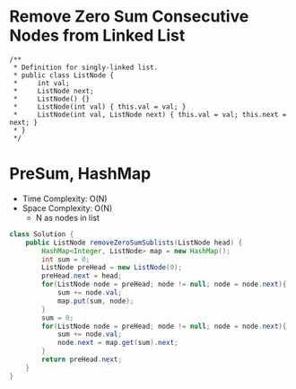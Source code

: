 # Remove Zero Sum Consecutive Nodes from Linked List

```
/**
 * Definition for singly-linked list.
 * public class ListNode {
 *     int val;
 *     ListNode next;
 *     ListNode() {}
 *     ListNode(int val) { this.val = val; }
 *     ListNode(int val, ListNode next) { this.val = val; this.next = next; }
 * }
 */
```

# PreSum, HashMap

- Time Complexity: O(N)
- Space Complexity: O(N)
  - N as nodes in list

```java
class Solution {
    public ListNode removeZeroSumSublists(ListNode head) {
        HashMap<Integer, ListNode> map = new HashMap();
        int sum = 0;
        ListNode preHead = new ListNode(0);
        preHead.next = head;
        for(ListNode node = preHead; node != null; node = node.next){
            sum += node.val;
            map.put(sum, node);
        }
        sum = 0;
        for(ListNode node = preHead; node != null; node = node.next){
            sum += node.val;
            node.next = map.get(sum).next;
        }
        return preHead.next;
    }
}
```
